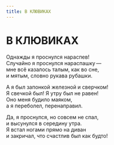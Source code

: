 ```yaml
---
title: В КЛЮВИКАХ
---
```


<h1>В&nbsp;КЛЮВИКАХ</h1>

<section>

Однажды я проснулся нараспев!\
Случайно я проснулся нараспашку&thinsp;&mdash;&thinsp;\
мне всё казалось талым, как во сне,\
и мятым, словно рукава рубашки.

А я был запонкой железной и сверчком!\
Я свечкой был! Я утру был не равен!\
Оно меня будило маяком,\
а я переболел, перенаправил.

Да, я проснулся, но совсем не спал,\
и высунулся в середину утра.\
Я встал ногами прямо на диван\
и закричал, что счастлив был как будто!

</section>
